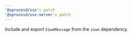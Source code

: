 ```yaml
---
'@spruceid/ssx': patch
'@spruceid/ssx-server': patch
---
```


Include and export `SiweMessage` from the `siwe` dependency.

